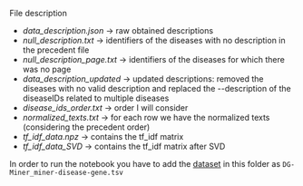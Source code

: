 
File description

- *data_description.json* -> raw obtained descriptions
- *null_description.txt* -> identifiers of the diseases with no description in the precedent file
- *null_description_page.txt* -> identifiers of the diseases for which there was no page 
- *data_description_updated* -> updated descriptions: removed the diseases with no valid description and replaced the --description of the diseaseIDs related to multiple diseases 
- *disease_ids_order.txt* -> order I will consider
- *normalized_texts.txt* -> for each row we have the normalized texts (considering the precedent order)
- *tf_idf_data.npz* -> contains the tf_idf matrix 
- *tf_idf_data_SVD* -> contains the tf_idf matrix after SVD

In order to run the notebook you have to add the [dataset](https://snap.stanford.edu/biodata/datasets/10020/10020-DG-Miner.html) in this folder as `DG-Miner_miner-disease-gene.tsv`